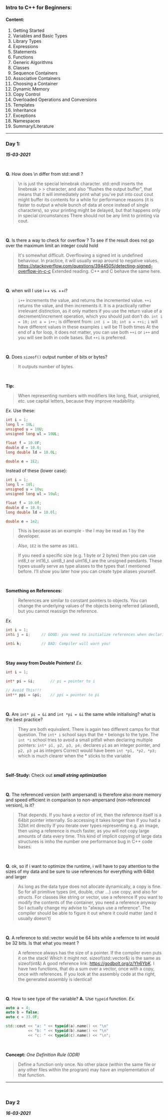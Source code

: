 ### Intro to C++ for Beginners:

#### Content:

1. Getting Started
2. Variables and Basic Types
3. Library Types
4. Expressions
5. Statements
6. Functions
7. Generic Algorithms
8. Classes
9. Sequence Containers
10. Associative Containers
11. Choosing a Container
12. Dynamic Memory
13. Copy Control
14. Overloaded Operations and Conversions
15. Templates
16. Inheritance
17. Exceptions
18. Namespaces
19. Summary/Literature

---

### Day 1:
_**15-03-2021**_

<br>

**Q.** How does \n differ from std::endl ?
> \n is just the special leinebrak character. std::endl inserts the linebreak > >  character, and also "flushes the output buffer", that means that it will immediately print what you've put into cout
cout might buffer its contents for a while for performance reasons (it is faster to output a whole bunch of data at once instead of single characters), so your printing might be delayed, but that happens only in special circumstances
There should not be any limit to printing via cout.

<br>

**Q.** Is there a way to check for overflow ? To see if the result does not go over the maximum limit an integer could hold
> It's somewhat difficult. Overflowing a signed int is undefined behaviour. In practice, it will usually wrap around to negative values.
https://stackoverflow.com/questions/3944505/detecting-signed-overflow-in-c-c 
Extended reading. C++ and C behave the same here.

<br>

**Q.** when will I use i++ vs. ++i?
> `i++` increments the value, and returns the incremented value. `++i` returns the value, and then increments it.
It is a practically rather irrelevant distinction, as it only matters if you use the return value of a decrement/increment operation, which you should just don't do.
`int i = 10;`
`int a = i++;`
is different from:
`int i = 10;`
`int a = ++i;`
`i` will have different values in these examples
`i` will be 11 both times
At the end of a for loop, it does not matter, you can use both `++i` or `i++`
and you will see both in code bases. But `++i` is preferred.

<br>

**Q.** Does `sizeof()` output number of bits or bytes?
> It outputs number of bytes.


<br>

**Tip:**
>When representing numbers with modifiers like long, float, unsigned, etc. use capital letters, because they improve readability.

_Ex._
Use these:
```C++
int i = 1;
long l = 10L;
unsigned u = 10U;
unsigned long ul = 10UL;

float f = 10.0F;
double d = 10.0;
long double ld = 10.0L;

double e = 1E2;
```

Instead of these (lower case):
```C++
int i = 1;
long l = 10l;
unsigned u = 10u;
unsigned long ul = 10ul;

float f = 10.0f;
double d = 10.0;
long double ld = 10.0l;

double e = 1e2;
```
> This is because as an example - the l may be read as 1 by the developer.

>Also, `1E2` is the same as `10E1`.

>If you need a specific size (e.g. 1 byte or 2 bytes) then you can use int8_t or int16_t. uint8_t and uint16_t are the unsigned pendants.
These types usually serve as type aliases to the types that I mentioned before. I’ll show you later how you can create type aliases yourself.

<br>

**Something on References:**
> References are similar to constant pointers to objects. You can change the underlying values of the objects being referred (aliased), but you cannot reassign the reference.

_Ex._
```C++
int i = 1;
int& j = i;     // GOOD: you need to initialize references when declaring

int& k;         // BAD: Compiler will warn you!
```

<br>

**Stay away from Double Pointers!**
_Ex._
```C++
int i = 1;

int* pi = &i;       // pi = pointer to i

// Avoid This!!!
int** ppi = &pi;    // ppi = pointer to pi

```

<br>

**Q.** Are `int* pi = &i` and `int *pi = &i` the same while initialising?  what is the best practice?
> They are both equivalent. There is again two different camps for that question.
The `int* i` school says that the `*` belongs to the type.
The `int *i` school tries to avoid a small pitfall when declaring multiple pointers:
`int* p1, p2, p3, p4;`
declares `p1` as an integer pointer, and `p2, p3 p4` as integers
Correct would have been
`int *p1, *p2, *p3;`
which is much clearer when the * sticks to the variable

<br>

**Self-Study:** Check out _**small string optimization**_

<br>

**Q.** The referenced version (with ampersand) is therefore also more memory and speed efficient in comparison to non-ampersand (non-referenced version), is it?
> That depends. If you have a vector of int, then the reference itself is a 64bit pointer internally. So accessing it takes longer than if you had a 32bit int directly
If you iterate over types representing e.g. an image, then using a reference is much faster, as you will not copy large amounts of data every time.
This kind of implicit copying of large data structures is imho the number one performance bug in C++ code bases.

<br>

**Q.** ok, so if i want to optimize the runtime, i will have to pay attention to the sizes of my data and be sure to use references for everything with 64bit and larger
> As long as the data type does not allocate dynamically, a copy is fine. So for all primitive types (int, double, char ...) use copy, and also for structs.
For classes like string or vector, use a reference
If you want to modify the contents of the container, you need a reference anyway
So I actually change my advise to "always use a reference". The compiler should be able to figure it out where it could matter (and it usually doesn't)

<br>

**Q.** A reference to std::vector<int> would be 64 bits while a refernce to int would be 32 bits. Is that what you meant ?
> A reference always has the size of a pointer. If the compiler even puts it on the stack! Which it might not.
sizeof(std::vector<int>&)  is the same as sizeof(int&)
A good reference link: https://godbolt.org/z/Yh6YbK. 
I have two functions, that do a sum over a vector, once with a copy, once with references.
If you look at the assembly code at the right, the generated assembly is identical!

<br>

**Q.** How to see type of the variable?
**A.** Use `typeid` function.
_Ex._
```C++
auto a = 4;
auto b = false;
auto c = 33.0F;

std::cout << "a: " << typeid(a).name() << "\n"
          << "b: " << typeid(b).name() << "\n"
          << "c: " << typeid(c).name() << "\n";
```

<br>

**Concept:** _One Definition Rule (ODR)_
>Define a function only once. No other place (within the same file or any other files within the program) may have an implementation of that function.

---
<br>

### Day 2
_**16-03-2021**_

<br>







